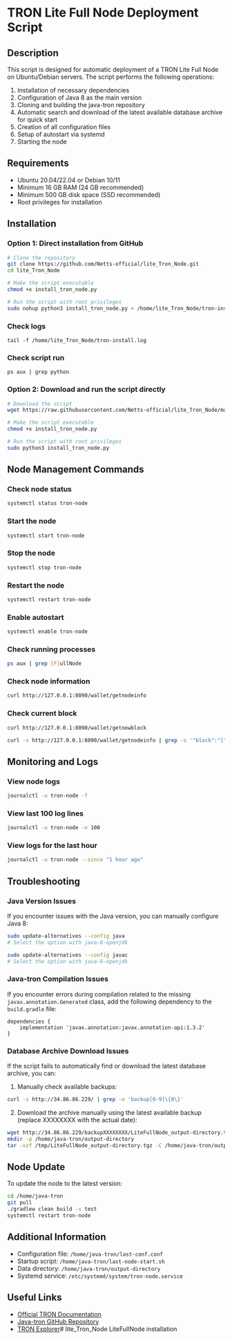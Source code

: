 # TRON Lite Full Node Deployment Script

## Description

This script is designed for automatic deployment of a TRON Lite Full Node on Ubuntu/Debian servers. The script performs the following operations:

1. Installation of necessary dependencies
2. Configuration of Java 8 as the main version
3. Cloning and building the java-tron repository
4. Automatic search and download of the latest available database archive for quick start
5. Creation of all configuration files
6. Setup of autostart via systemd
7. Starting the node

## Requirements

- Ubuntu 20.04/22.04 or Debian 10/11
- Minimum 16 GB RAM (24 GB recommended)
- Minimum 500 GB disk space (SSD recommended)
- Root privileges for installation

## Installation

### Option 1: Direct installation from GitHub

```bash
# Clone the repository
git clone https://github.com/Netts-official/lite_Tron_Node.git
cd lite_Tron_Node

# Make the script executable
chmod +x install_tron_node.py

# Run the script with root privileges
sudo nohup python3 install_tron_node.py > /home/lite_Tron_Node/tron-install.log 2>&1 &
```


### Check logs
```
tail -f /home/lite_Tron_Node/tron-install.log
```
### Check script run
```
ps aux | grep python
```

### Option 2: Download and run the script directly

```bash
# Download the script
wget https://raw.githubusercontent.com/Netts-official/lite_Tron_Node/main/install_tron_node.py

# Make the script executable
chmod +x install_tron_node.py

# Run the script with root privileges
sudo python3 install_tron_node.py
```

## Node Management Commands

### Check node status
```bash
systemctl status tron-node
```

### Start the node
```bash
systemctl start tron-node
```

### Stop the node
```bash
systemctl stop tron-node
```

### Restart the node
```bash
systemctl restart tron-node
```

### Enable autostart
```bash
systemctl enable tron-node
```

### Check running processes
```bash
ps aux | grep [F]ullNode
```

### Check node information
```bash
curl http://127.0.0.1:8090/wallet/getnodeinfo
```

### Check current block
```bash
curl http://127.0.0.1:8090/wallet/getnowblock

curl -s http://127.0.0.1:8090/wallet/getnodeinfo | grep -o '"block":"[^"]*"' | grep -o 'Num:[0-9]*'
```

## Monitoring and Logs

### View node logs
```bash
journalctl -u tron-node -f
```

### View last 100 log lines
```bash
journalctl -u tron-node -n 100
```

### View logs for the last hour
```bash
journalctl -u tron-node --since "1 hour ago"
```

## Troubleshooting

### Java Version Issues

If you encounter issues with the Java version, you can manually configure Java 8:

```bash
sudo update-alternatives --config java
# Select the option with java-8-openjdk

sudo update-alternatives --config javac
# Select the option with java-8-openjdk
```

### Java-tron Compilation Issues

If you encounter errors during compilation related to the missing `javax.annotation.Generated` class, add the following dependency to the `build.gradle` file:

```
dependencies {
    implementation 'javax.annotation:javax.annotation-api:1.3.2'
}
```

### Database Archive Download Issues

If the script fails to automatically find or download the latest database archive, you can:

1. Manually check available backups:
```bash
curl -s http://34.86.86.229/ | grep -o 'backup[0-9]\{8\}'
```

2. Download the archive manually using the latest available backup (replace XXXXXXXX with the actual date):
```bash
wget http://34.86.86.229/backupXXXXXXXX/LiteFullNode_output-directory.tgz -O /tmp/LiteFullNode_output-directory.tgz
mkdir -p /home/java-tron/output-directory
tar -xzf /tmp/LiteFullNode_output-directory.tgz -C /home/java-tron/output-directory
```

## Node Update

To update the node to the latest version:

```bash
cd /home/java-tron
git pull
./gradlew clean build -x test
systemctl restart tron-node
```

## Additional Information

- Configuration file: `/home/java-tron/last-conf.conf`
- Startup script: `/home/java-tron/last-node-start.sh`
- Data directory: `/home/java-tron/output-directory`
- Systemd service: `/etc/systemd/system/tron-node.service`

## Useful Links

- [Official TRON Documentation](https://developers.tron.network/)
- [Java-tron GitHub Repository](https://github.com/tronprotocol/java-tron)
- [TRON Explorer](https://tronscan.org/)# lite_Tron_Node
LiteFullNode installation
